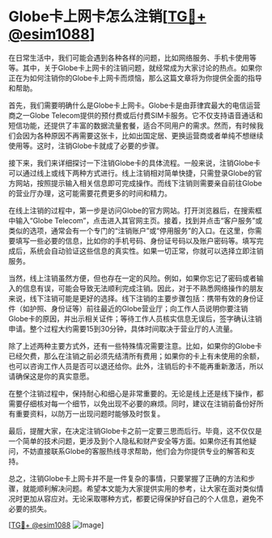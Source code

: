 # Globe卡上网卡怎么注销[[TG💪+ @esim1088](https://t.me/s/esim1088)]

在日常生活中，我们可能会遇到各种各样的问题，比如网络服务、手机卡使用等等。其中，关于Globe卡上网卡的注销问题，就经常成为大家讨论的热点。如果你正在为如何注销你的Globe卡上网卡而烦恼，那么这篇文章将为你提供全面的指导和帮助。

首先，我们需要明确什么是Globe卡上网卡。Globe卡是由菲律宾最大的电信运营商之一Globe Telecom提供的预付费或后付费SIM卡服务。它不仅支持语音通话和短信功能，还提供了丰富的数据流量套餐，适合不同用户的需求。然而，有时候我们会因为各种原因不再需要这张卡，比如出国定居、更换运营商或者单纯不想继续使用等。这时，注销Globe卡就成了必要的步骤。

接下来，我们来详细探讨一下注销Globe卡的具体流程。一般来说，注销Globe卡可以通过线上或线下两种方式进行。线上注销相对简单快捷，只需登录Globe的官方网站，按照提示输入相关信息即可完成操作。而线下注销则需要亲自前往Globe的营业厅办理，这可能需要花费更多的时间和精力。

在线上注销的过程中，第一步是访问Globe的官方网站。打开浏览器后，在搜索框中输入“Globe Telecom”，点击进入其官网主页。接着，找到并点击“客户服务”或类似的选项，通常会有一个专门的“注销账户”或“停用服务”的入口。在这里，你需要填写一些必要的信息，比如你的手机号码、身份证号码以及账户密码等。填写完成后，系统会自动验证这些信息的真实性。如果一切正常，你就可以选择立即注销服务。

当然，线上注销虽然方便，但也存在一定的风险。例如，如果你忘记了密码或者输入的信息有误，可能会导致无法顺利完成注销。因此，对于不熟悉网络操作的朋友来说，线下注销可能是更好的选择。线下注销的主要步骤包括：携带有效的身份证件（如护照、身份证等）前往最近的Globe营业厅；向工作人员说明你要注销Globe卡的原因，并出示相关证件；等待工作人员核实信息无误后，签字确认注销申请。整个过程大约需要15到30分钟，具体时间取决于营业厅的人流量。

除了上述两种主要方式外，还有一些特殊情况需要注意。比如，如果你的Globe卡已经欠费，那么在注销之前必须先结清所有费用；如果你的卡上有未使用的余额，也可以咨询工作人员是否可以退还给你。此外，注销后的卡不能再重新激活，所以请确保这是你的真实意愿。

在整个注销过程中，保持耐心和细心是非常重要的。无论是线上还是线下操作，都需要仔细核对每一个细节，以免出现不必要的麻烦。同时，建议在注销前备份好所有重要资料，以防万一出现问题时能够及时恢复。

最后，提醒大家，在决定注销Globe卡之前一定要三思而后行。毕竟，这不仅仅是一个简单的技术问题，更涉及到个人隐私和财产安全等方面。如果你还有其他疑问，不妨直接联系Globe的客服热线寻求帮助，他们会为你提供专业的解答和支持。

总之，注销Globe卡上网卡并不是一件复杂的事情，只要掌握了正确的方法和步骤，就能顺利解决问题。希望本文能为大家提供实用的参考，让大家在面对类似情况时更加从容应对。无论采取哪种方式，都要记得保护好自己的个人信息，避免不必要的损失。

[[TG💪+ @esim1088](https://t.me/s/esim1088) ![Image](https://i.postimg.cc/4NQfJmqS/Snipaste-2025-05-13-00-14-12.png)]